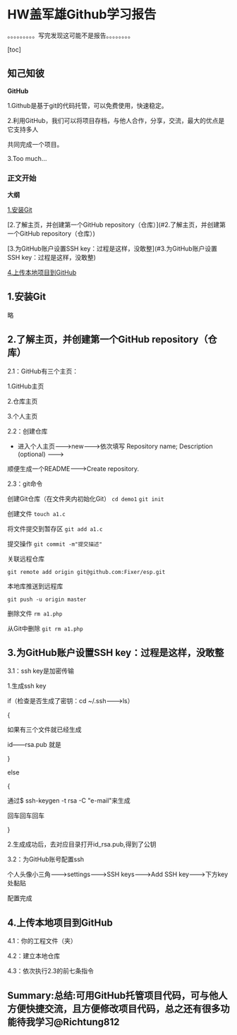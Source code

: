 # HW盖军雄Github学习报告

。。。。。。。。。写完发现这可能不是报告。。。。。。。。

[toc]

## 知己知彼

 **GitHub**

 1.Github是基于git的代码托管，可以免费使用，快速稳定。

 2.利用GitHub，我们可以将项目存档，与他人合作，分享，交流，最大的优点是它支持多人

 共同完成一个项目。

 3.Too much...

### 正文开始

 **大纲**

[1.安装Git](#1.安装Git)

[2.了解主页，并创建第一个GitHub repository（仓库）](#2.了解主页，并创建第一个GitHub repository（仓库）)

[3.为GitHub账户设置SSH key：过程是这样，没敢整](#3.为GitHub账户设置SSH key：过程是这样，没敢整)

[4.上传本地项目到GitHub](#4.上传本地项目到GitHub)

## 1.安装Git

略

## 2.了解主页，并创建第一个GitHub repository（仓库）

 2.1：GitHub有三个主页：

 1.GitHub主页

 2.仓库主页

 3.个人主页

 2.2：创建仓库

 - 进入个人主页--->new--->依次填写 Repository name; Description (optional) --->

 顺便生成一个README--->Create repository.

 2.3：git命令

 创建Git仓库（在文件夹内初始化Git） `cd demo1` `git init`

 创建文件 `touch a1.c`

 将文件提交到暂存区 `git add a1.c`

 提交操作 `git commit -m"提交描述"`

 关联远程仓库

 `git remote add origin git@github.com:Fixer/esp.git`

 本地库推送到远程库

 `git push -u origin master`

 删除文件 `rm a1.php`

 从Git中删除 `git rm a1.php`



## 3.为GitHub账户设置SSH key：过程是这样，没敢整

 3.1：ssh key是加密传输

 1.生成ssh key

 if（检查是否生成了密钥：cd ~/.ssh--->ls）

 {

 如果有三个文件就已经生成

 id——rsa.pub 就是

 }

 else

 {

 通过$ ssh-keygen -t rsa -C "e-mail"来生成

 回车回车回车

 }

 2.生成成功后，去对应目录打开id_rsa.pub,得到了公钥

 3.2：为GitHub账号配置ssh

 个人头像小三角--->settings--->SSH keys--->Add SSH key--->下方key处黏贴

 配置完成

## 4.上传本地项目到GitHub

 4.1：你的工程文件（夹）

 4.2：建立本地仓库

 4.3：依次执行2.3的前七条指令



## Summary:总结:可用GitHub托管项目代码，可与他人方便快捷交流，且方便修改项目代码，总之还有很多功能待我学习@Richtung812